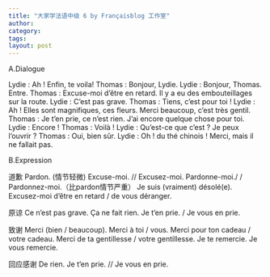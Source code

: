 ```yaml
---
title: "大家学法语中级 6 by Françaisblog 工作室"
author:
category: 
tags: 
layout: post
---
```

A.Dialogue

Lydie : Ah ! Enfin, te voila!
Thomas : Bonjour, Lydie.
Lydie : Bonjour, Thomas. Entre.
Thomas : Excuse-moi d’être en retard. Il y a eu des embouteillages sur la route.
Lydie : C’est pas grave.
Thomas : Tiens, c’est pour toi !
Lydie : Ah ! Elles sont magnifiques, ces fleurs. Merci beaucoup, c’est très gentil.
Thomas : Je t’en prie, ce n’est rien. J’ai encore quelque chose pour toi.
Lydie : Encore !
Thomas : Voilà !
Lydie : Qu’est-ce que c’est ? Je peux l’ouvrir ?
Thomas : Oui, bien sûr.
Lydie : Oh ! du thé chinois ! Merci, mais il ne fallait pas.

B.Expression

道歉
Pardon. (情节轻微)
Excuse-moi. // Excusez-moi.
Pardonne-moi./ / Pardonnez-moi.（比pardon情节严重）
Je suis (vraiment) désolé(e).
Excusez-moi d’être en retard / de vous déranger.

原谅
Ce n’est pas grave.
Ça ne fait rien.
Je t’en prie. / Je vous en prie.

致谢
Merci (bien / beaucoup).
Merci à toi / vous.
Merci pour ton cadeau / votre cadeau.
Merci de ta gentillesse / votre gentillesse.
Je te remercie. Je vous remercie.

回应感谢
De rien.
Je t’en prie. // Je vous en prie.

